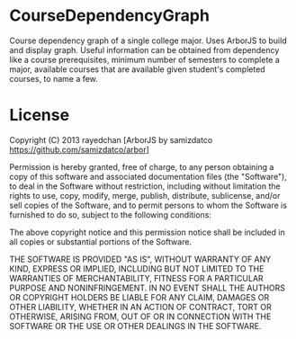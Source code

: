 CourseDependencyGraph
=====================

Course dependency graph of a single college major. Uses ArborJS to build and display graph. Useful information can be obtained from dependency like a course prerequisites, minimum number of semesters to complete a major, available courses that are available given student's completed courses, to name a few.



License
=====================

Copyright (C) 2013 rayedchan [ArborJS by samizdatco https://github.com/samizdatco/arbor]

Permission is hereby granted, free of charge, to any person obtaining a copy of this software and associated documentation files (the "Software"), to deal in the Software without restriction, including without limitation the rights to use, copy, modify, merge, publish, distribute, sublicense, and/or sell copies of the Software, and to permit persons to whom the Software is furnished to do so, subject to the following conditions:

The above copyright notice and this permission notice shall be included in all copies or substantial portions of the Software.

THE SOFTWARE IS PROVIDED "AS IS", WITHOUT WARRANTY OF ANY KIND, EXPRESS OR IMPLIED, INCLUDING BUT NOT LIMITED TO THE WARRANTIES OF MERCHANTABILITY, FITNESS FOR A PARTICULAR PURPOSE AND NONINFRINGEMENT. IN NO EVENT SHALL THE AUTHORS OR COPYRIGHT HOLDERS BE LIABLE FOR ANY CLAIM, DAMAGES OR OTHER LIABILITY, WHETHER IN AN ACTION OF CONTRACT, TORT OR OTHERWISE, ARISING FROM, OUT OF OR IN CONNECTION WITH THE SOFTWARE OR THE USE OR OTHER DEALINGS IN THE SOFTWARE.
